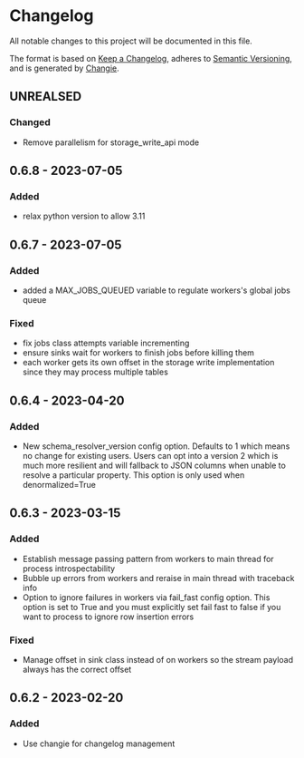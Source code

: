# Changelog
All notable changes to this project will be documented in this file.

The format is based on [Keep a Changelog](https://keepachangelog.com/en/1.0.0/),
adheres to [Semantic Versioning](https://semver.org/spec/v2.0.0.html),
and is generated by [Changie](https://github.com/miniscruff/changie).

## UNREALSED
### Changed
* Remove parallelism for storage_write_api mode

## 0.6.8 - 2023-07-05
### Added
* relax python version to allow 3.11

## 0.6.7 - 2023-07-05
### Added
* added a MAX_JOBS_QUEUED variable to regulate workers's global jobs queue
### Fixed
* fix jobs class attempts variable incrementing
* ensure sinks wait for workers to finish jobs before killing them
* each worker gets its own offset in the storage write implementation since they may process multiple tables

## 0.6.4 - 2023-04-20
### Added
* New schema_resolver_version config option. Defaults to 1 which means no change for existing users. Users can opt into a version 2 which is much more resilient and will fallback to JSON columns when unable to resolve a particular property. This option is only used when denormalized=True

## 0.6.3 - 2023-03-15
### Added
* Establish message passing pattern from workers to main thread for process introspectability
* Bubble up errors from workers and reraise in main thread with traceback info
* Option to ignore failures in workers via fail_fast config option. This option is set to True and you must explicitly set fail fast to false if you want to process to ignore row insertion errors
### Fixed
* Manage offset in sink class instead of on workers so the stream payload always has the correct offset

## 0.6.2 - 2023-02-20
### Added
* Use changie for changelog management

